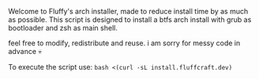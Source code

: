 Welcome to Fluffy's arch installer, made to reduce install time by as much as possible.
This script is designed to install a btfs arch install with grub as bootloader and zsh as main shell.

feel free to modify, redistribute and reuse. i am sorry for messy code in advance 💀

To execute the script use:
`bash <(curl -sL install.fluffcraft.dev)`
